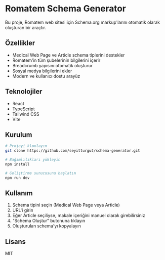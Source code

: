 # Romatem Schema Generator

Bu proje, Romatem web sitesi için Schema.org markup'larını otomatik olarak oluşturan bir araçtır.

## Özellikler

- Medical Web Page ve Article schema tiplerini destekler
- Romatem'in tüm şubelerinin bilgilerini içerir
- Breadcrumb yapısını otomatik oluşturur
- Sosyal medya bilgilerini ekler
- Modern ve kullanıcı dostu arayüz

## Teknolojiler

- React
- TypeScript
- Tailwind CSS
- Vite

## Kurulum

```bash
# Projeyi klonlayın
git clone https://github.com/seyitturgut/schema-generator.git

# Bağımlılıkları yükleyin
npm install

# Geliştirme sunucusunu başlatın
npm run dev
```

## Kullanım

1. Schema tipini seçin (Medical Web Page veya Article)
2. URL'i girin
3. Eğer Article seçiliyse, makale içeriğini manuel olarak girebilirsiniz
4. "Schema Oluştur" butonuna tıklayın
5. Oluşturulan schema'yı kopyalayın

## Lisans

MIT
